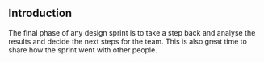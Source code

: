 ## Introduction

The final phase of any design sprint is to take a step back and analyse the
results and decide the next steps for the team. This is also great time to
share how the sprint went with other people.
